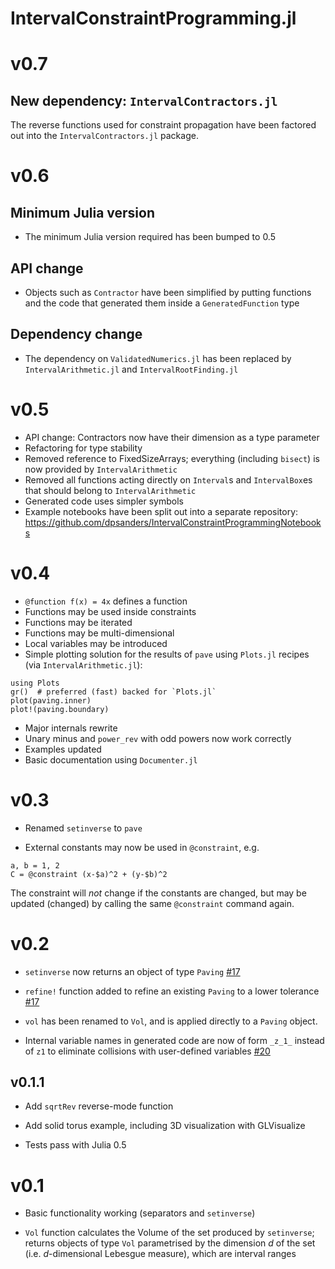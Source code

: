 # IntervalConstraintProgramming.jl

# v0.7

## New dependency: `IntervalContractors.jl`

The reverse functions used for constraint propagation have been factored out into the `IntervalContractors.jl` package.

# v0.6
## Minimum Julia version
- The minimum Julia version required has been bumped to 0.5

## API change
- Objects such as `Contractor` have been simplified by putting functions and the code that generated them inside a `GeneratedFunction` type

## Dependency change
- The dependency on `ValidatedNumerics.jl` has been replaced by `IntervalArithmetic.jl` and `IntervalRootFinding.jl` 

# v0.5
- API change: Contractors now have their dimension as a type parameter
- Refactoring for type stability
- Removed reference to FixedSizeArrays; everything (including `bisect`) is now provided by `IntervalArithmetic`
- Removed all functions acting directly on `Interval`s and `IntervalBox`es that should belong to `IntervalArithmetic`
- Generated code uses simpler symbols
- Example notebooks have been split out into a separate repository: https://github.com/dpsanders/IntervalConstraintProgrammingNotebooks

# v0.4
- `@function f(x) = 4x` defines a function
- Functions may be used inside constraints
- Functions may be iterated
- Functions may be multi-dimensional
- Local variables may be introduced
- Simple plotting solution for the results of `pave` using `Plots.jl` recipes
(via `IntervalArithmetic.jl`):
```
using Plots
gr()  # preferred (fast) backed for `Plots.jl`
plot(paving.inner)
plot!(paving.boundary)
```
- Major internals rewrite
- Unary minus and `power_rev` with odd powers now work correctly
- Examples updated
- Basic documentation using `Documenter.jl`


# v0.3
- Renamed `setinverse` to `pave`

- External constants may now be used in `@constraint`, e.g.
```
a, b = 1, 2
C = @constraint (x-$a)^2 + (y-$b)^2
```
The constraint will *not* change if the constants are changed, but may be
updated (changed) by calling the same `@constraint` command again.  

# v0.2
- `setinverse` now returns an object of type `Paving`  [#17](https://github.com/dpsanders/IntervalConstraintProgramming.jl/pull/17)

- `refine!` function added to refine an existing `Paving` to a lower tolerance  [#17](https://github.com/dpsanders/IntervalConstraintProgramming.jl/pull/17)

- `vol` has been renamed to `Vol`, and is applied directly to a `Paving` object.

- Internal variable names in generated code are now of form `_z_1_` instead of `z1`
to eliminate collisions with user-defined variables [#20](https://github.com/dpsanders/IntervalConstraintProgramming.jl/pull/20)


## v0.1.1
- Add `sqrtRev` reverse-mode function

- Add solid torus example, including 3D visualization with GLVisualize

- Tests pass with Julia 0.5


# v0.1

- Basic functionality working (separators and `setinverse`)

- `Vol` function calculates the Volume of the set produced by `setinverse`; returns
objects of type `Vol` parametrised by the dimension $d$ of the set (i.e. $d$-dimensional
    Lebesgue measure), which are interval ranges

